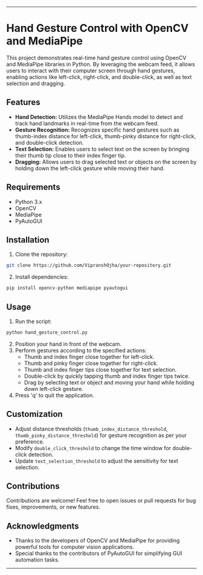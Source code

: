 
---

# Hand Gesture Control with OpenCV and MediaPipe

This project demonstrates real-time hand gesture control using OpenCV and MediaPipe libraries in Python. By leveraging the webcam feed, it allows users to interact with their computer screen through hand gestures, enabling actions like left-click, right-click, and double-click, as well as text selection and dragging.

## Features

- **Hand Detection:** Utilizes the MediaPipe Hands model to detect and track hand landmarks in real-time from the webcam feed.
- **Gesture Recognition:** Recognizes specific hand gestures such as thumb-index distance for left-click, thumb-pinky distance for right-click, and double-click detection.
- **Text Selection:** Enables users to select text on the screen by bringing their thumb tip close to their index finger tip.
- **Dragging:** Allows users to drag selected text or objects on the screen by holding down the left-click gesture while moving their hand.

## Requirements

- Python 3.x
- OpenCV
- MediaPipe
- PyAutoGUI

## Installation

1. Clone the repository:

```bash
git clone https://github.com/VipranshOjha/your-repository.git
```

2. Install dependencies:

```bash
pip install opencv-python mediapipe pyautogui
```

## Usage

1. Run the script:

```bash
python hand_gesture_control.py
```

2. Position your hand in front of the webcam.
3. Perform gestures according to the specified actions:
   - Thumb and index finger close together for left-click.
   - Thumb and pinky finger close together for right-click.
   - Thumb and index finger tips close together for text selection.
   - Double-click by quickly tapping thumb and index finger tips twice.
   - Drag by selecting text or object and moving your hand while holding down left-click gesture.
4. Press 'q' to quit the application.

## Customization

- Adjust distance thresholds (`thumb_index_distance_threshold`, `thumb_pinky_distance_threshold`) for gesture recognition as per your preference.
- Modify `double_click_threshold` to change the time window for double-click detection.
- Update `text_selection_threshold` to adjust the sensitivity for text selection.

## Contributions

Contributions are welcome! Feel free to open issues or pull requests for bug fixes, improvements, or new features.

## Acknowledgments

- Thanks to the developers of OpenCV and MediaPipe for providing powerful tools for computer vision applications.
- Special thanks to the contributors of PyAutoGUI for simplifying GUI automation tasks.

---
